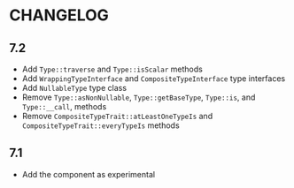 CHANGELOG
=========

7.2
---

 * Add `Type::traverse` and `Type::isScalar` methods
 * Add `WrappingTypeInterface` and `CompositeTypeInterface` type interfaces
 * Add `NullableType` type class
 * Remove `Type::asNonNullable`, `Type::getBaseType`, `Type::is`, and `Type::__call`, methods
 * Remove `CompositeTypeTrait::atLeastOneTypeIs` and `CompositeTypeTrait::everyTypeIs` methods

7.1
---

 * Add the component as experimental
